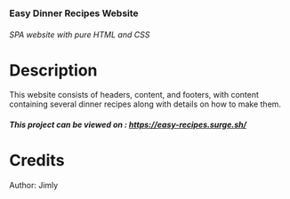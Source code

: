 ### Easy Dinner Recipes Website
###### SPA website with pure HTML and CSS

# Description
This website consists of headers, content, and footers, with content containing several dinner recipes along with details on how to make them.

##### This project can be viewed on : https://easy-recipes.surge.sh/

# Credits
Author: Jimly